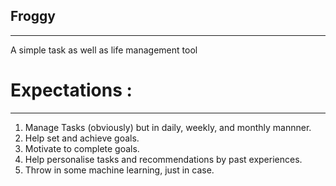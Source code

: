 ## Froggy ##
---------------------------------
A simple task as well as life management tool

# Expectations : 
---------------------------------
1. Manage Tasks (obviously) but in daily, weekly, and monthly mannner.
2. Help set and achieve goals.
3. Motivate to complete goals.
4. Help personalise tasks and recommendations by past experiences.
5. Throw in some machine learning, just in case.


